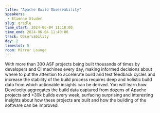 ```yaml
---
title: "Apache Build Observability"
speakers:
 - Etienne Studer
slug: gradle
time_start: 2024-06-04 11:10:00
time_end: 2024-06-04 11:40:00
track: Observability
day: 2
timeslot: 5
room: Mirror Lounge
---
```


With more than 300 ASF projects being built thousands of times by developers and CI machines every day, making informed decisions about where to put the attention to accelerate build and test feedback cycles and increase the stability of the build process requires deep and holistic build data from which actionable insights can be derived. You will learn how Develocity aggregates the build data captured from dozens of Apache projects and >30k builds every week, surfacing surprising and interesting insights about how these projects are built and how the building of the software can be improved.